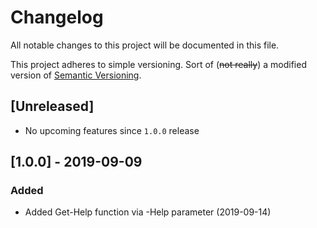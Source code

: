 # Changelog
All notable changes to this project will be documented in this file.

This project adheres to simple versioning. Sort of (~~not really~~) a modified version of [Semantic Versioning](https://semver.org/spec/v2.0.0.html).

## [Unreleased]
- No upcoming features since `1.0.0` release

## [1.0.0] - 2019-09-09

### Added
- Added Get-Help function via -Help parameter (2019-09-14)